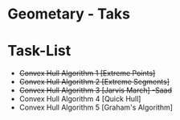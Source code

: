 # Geometary - Taks


# Task-List

- ~~Convex Hull Algorithm 1 [Extreme Points]~~
- ~~Convex Hull Algorithm 2 [Extreme Segments]~~
- ~~Convex Hull Algorithm 3 [Jarvis March] -Saad~~
- Convex Hull Algorithm 4 [Quick Hull]
- Convex Hull Algorithm 5 [Graham's Algorithm]